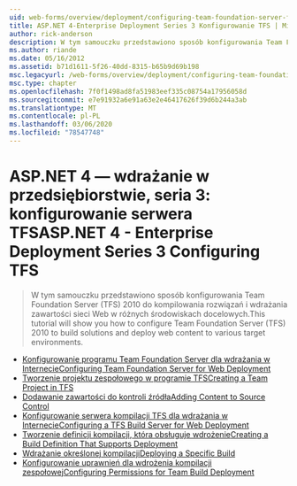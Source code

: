 ```yaml
---
uid: web-forms/overview/deployment/configuring-team-foundation-server-for-web-deployment/index
title: ASP.NET 4-Enterprise Deployment Series 3 Konfigurowanie TFS | Microsoft Docs
author: rick-anderson
description: W tym samouczku przedstawiono sposób konfigurowania Team Foundation Server (TFS) 2010 do kompilowania rozwiązań i wdrażania zawartości sieci Web w różnych środowiskach docelowych.
ms.author: riande
ms.date: 05/16/2012
ms.assetid: b71d1611-5f26-40dd-8315-b65b9d69b198
msc.legacyurl: /web-forms/overview/deployment/configuring-team-foundation-server-for-web-deployment
msc.type: chapter
ms.openlocfilehash: 7f0f1498ad8fa51983eef335c08754a17956058d
ms.sourcegitcommit: e7e91932a6e91a63e2e46417626f39d6b244a3ab
ms.translationtype: MT
ms.contentlocale: pl-PL
ms.lasthandoff: 03/06/2020
ms.locfileid: "78547748"
---
```

# <a name="aspnet-4---enterprise-deployment-series-3-configuring-tfs"></a><span data-ttu-id="c14e8-103">ASP.NET 4 — wdrażanie w przedsiębiorstwie, seria 3: konfigurowanie serwera TFS</span><span class="sxs-lookup"><span data-stu-id="c14e8-103">ASP.NET 4 - Enterprise Deployment Series 3 Configuring TFS</span></span>

> <span data-ttu-id="c14e8-104">W tym samouczku przedstawiono sposób konfigurowania Team Foundation Server (TFS) 2010 do kompilowania rozwiązań i wdrażania zawartości sieci Web w różnych środowiskach docelowych.</span><span class="sxs-lookup"><span data-stu-id="c14e8-104">This tutorial will show you how to configure Team Foundation Server (TFS) 2010 to build solutions and deploy web content to various target environments.</span></span>

- [<span data-ttu-id="c14e8-105">Konfigurowanie programu Team Foundation Server dla wdrażania w Internecie</span><span class="sxs-lookup"><span data-stu-id="c14e8-105">Configuring Team Foundation Server for Web Deployment</span></span>](configuring-team-foundation-server-for-web-deployment.md)
- [<span data-ttu-id="c14e8-106">Tworzenie projektu zespołowego w programie TFS</span><span class="sxs-lookup"><span data-stu-id="c14e8-106">Creating a Team Project in TFS</span></span>](creating-a-team-project-in-tfs.md)
- [<span data-ttu-id="c14e8-107">Dodawanie zawartości do kontroli źródła</span><span class="sxs-lookup"><span data-stu-id="c14e8-107">Adding Content to Source Control</span></span>](adding-content-to-source-control.md)
- [<span data-ttu-id="c14e8-108">Konfigurowanie serwera kompilacji TFS dla wdrażania w Internecie</span><span class="sxs-lookup"><span data-stu-id="c14e8-108">Configuring a TFS Build Server for Web Deployment</span></span>](configuring-a-tfs-build-server-for-web-deployment.md)
- [<span data-ttu-id="c14e8-109">Tworzenie definicji kompilacji, która obsługuje wdrożenie</span><span class="sxs-lookup"><span data-stu-id="c14e8-109">Creating a Build Definition That Supports Deployment</span></span>](creating-a-build-definition-that-supports-deployment.md)
- [<span data-ttu-id="c14e8-110">Wdrażanie określonej kompilacji</span><span class="sxs-lookup"><span data-stu-id="c14e8-110">Deploying a Specific Build</span></span>](deploying-a-specific-build.md)
- [<span data-ttu-id="c14e8-111">Konfigurowanie uprawnień dla wdrożenia kompilacji zespołowej</span><span class="sxs-lookup"><span data-stu-id="c14e8-111">Configuring Permissions for Team Build Deployment</span></span>](configuring-permissions-for-team-build-deployment.md)
